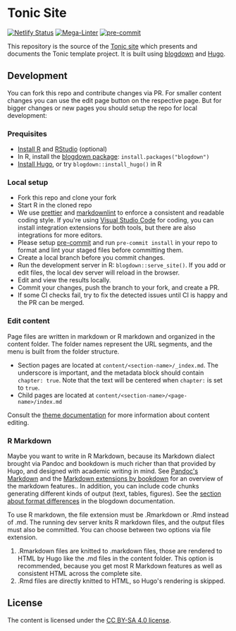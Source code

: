 # Tonic Site

[![Netlify Status](https://api.netlify.com/api/v1/badges/19f789eb-dc29-44bf-bd8f-c676f7eeeb27/deploy-status)](https://app.netlify.com/sites/gin-tonic/deploys)
[![Mega-Linter](https://github.com/tonic-team/tonic.site/workflows/Mega-Linter/badge.svg?branch=main)](https://github.com/tonic-team/tonic.site/actions?query=workflow%3AMega-Linter+branch%3Amain)
[![pre-commit](https://img.shields.io/badge/pre--commit-enabled-brightgreen?logo=pre-commit&logoColor=white)](https://github.com/pre-commit/pre-commit)

This repository is the source of the [Tonic site]
which presents and documents the Tonic template project.
It is built using [blogdown] and [Hugo].

## Development

You can fork this repo and contribute changes via PR.
For smaller content changes you can use the edit page button on the respective page.
But for bigger changes or new pages you should setup the repo for local development:

### Prequisites

- [Install R][r] and [RStudio] (optional)
- In R, install the [blogdown package][blogdown]: `install.packages("blogdown")`
- [Install Hugo][hugo], or try `blogdown::install_hugo()` in R

### Local setup

- Fork this repo and clone your fork
- Start R in the cloned repo
- We use [prettier] and [markdownlint] to enforce a consistent and readable coding style.
  If you're using [Visual Studio Code][vscode] for coding, you can install integration extensions for both tools,
  but there are also integrations for more editors.
- Please setup [pre-commit] and run `pre-commit install` in your repo
  to format and lint your staged files before committing them.
- Create a local branch before you commit changes.
- Run the development server in R: `blogdown::serve_site()`.
  If you add or edit files, the local dev server will reload in the browser.
- Edit and view the results locally.
- Commit your changes, push the branch to your fork, and create a PR.
- If some CI checks fail, try to fix the detected issues until CI is happy and the PR can be merged.

### Edit content

Page files are written in markdown or R markdown and organized in the content folder.
The folder names represent the URL segments, and the menu is built from the folder structure.

- Section pages are located at `content/<section-name>/_index.md`.
  The underscore is important, and the metadata block should contain `chapter: true`.
  Note that the text will be centered when `chapter:` is set to `true`.
- Child pages are located at `content/<section-name>/<page-name>/index.md`

Consult the [theme documentation] for more information about content editing.

### R Markdown

Maybe you want to write in R Markdown, because its Markdown dialect brought via Pandoc and bookdown is much richer
than that provided by Hugo, and designed with academic writing in mind.
See [Pandoc's Markdown] and the [Markdown extensions by bookdown] for an overview of the markdown features..
In addition, you can include code chunks generating different kinds of output (text, tables, figures).
See the [section about format differences][format differences] in the blogdown documentation.

To use R markdown, the file extension must be .Rmarkdown or .Rmd instead of .md.
The running dev server knits R markdown files, and the output files must also be committed.
You can choose between two options via file extension.

1. .Rmarkdown files are knitted to .markdown files,
   those are rendered to HTML by Hugo like the .md files in the content folder.
   This option is recommended, because you get most R Markdown features as well as consistent HTML across the complete site.
2. .Rmd files are directly knitted to HTML, so Hugo's rendering is skipped.

## License

The content is licensed under the [CC BY-SA 4.0 license].

[tonic site]: https://gin-tonic.netlify.app
[blogdown]: https://github.com/rstudio/blogdown
[hugo]: https://gohugo.io/
[r]: https://cran.r-project.org
[rstudio]: https://www.rstudio.com/products/rstudio/download/#download
[theme documentation]: https://themes.gohugo.io//theme/hugo-theme-learn/en
[pre-commit]: https://pre-commit.com
[prettier]: http://prettier.io
[markdownlint]: https://github.com/DavidAnson/markdownlint
[vscode]: https://code.visualstudio.com
[pandoc's markdown]: https://pandoc.org/MANUAL.html#pandocs-markdown
[markdown extensions by bookdown]: https://bookdown.org/yihui/bookdown/markdown-extensions-by-bookdown.html
[format differences]: https://bookdown.org/yihui/blogdown/output-format.html
[cc by-sa 4.0 license]: https://creativecommons.org/licenses/by-sa/4.0/
